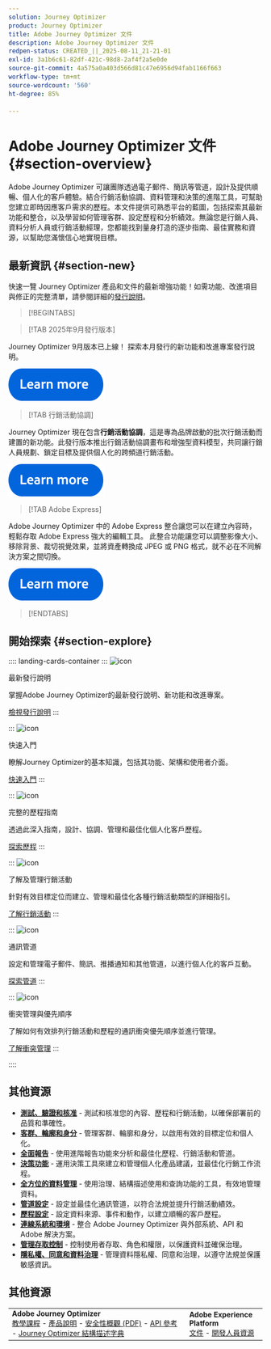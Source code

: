 ```yaml
---
solution: Journey Optimizer
product: Journey Optimizer
title: Adobe Journey Optimizer 文件
description: Adobe Journey Optimizer 文件
redpen-status: CREATED_||_2025-08-11_21-21-01
exl-id: 3a1b6c61-82df-421c-98d8-2af4f2a5e0de
source-git-commit: 4a575a0a403d566d81c47e6956d94fab1166f663
workflow-type: tm+mt
source-wordcount: '560'
ht-degree: 85%

---
```


# Adobe Journey Optimizer 文件{#section-overview}

Adobe Journey Optimizer 可讓團隊透過電子郵件、簡訊等管道，設計及提供順暢、個人化的客戶體驗。結合行銷活動協調、資料管理和決策的進階工具，可幫助您建立即時因應客戶需求的歷程。本文件提供可熟悉平台的藍圖，包括探索其最新功能和整合，以及學習如何管理客群、設定歷程和分析績效。無論您是行銷人員、資料分析人員或行銷活動經理，您都能找到量身打造的逐步指南、最佳實務和資源，以幫助您滿懷信心地實現目標。

## 最新資訊 {#section-new}

快速一覽 Journey Optimizer 產品和文件的最新增強功能！如需功能、改進項目與修正的完整清單，請參閱詳細的[發行說明](using/rn/release-notes.md)。

>[!BEGINTABS]

>[!TAB 2025年9月發行版本]

Journey Optimizer 9月版本已上線！ 探索本月發行的新功能和改進專案發行說明。

[![了解更多](using/assets/do-not-localize/learn-more-button.svg)](using/rn/release-notes.md)


>[!TAB 行銷活動協調]

Journey Optimizer 現在包含&#x200B;**行銷活動協調**，這是專為品牌啟動的批次行銷活動而建置的新功能。此發行版本推出行銷活動協調畫布和增強型資料模型，共同讓行銷人員規劃、鎖定目標及提供個人化的跨頻道行銷活動。

[![了解更多](using/assets/do-not-localize/learn-more-button.svg)](using/orchestrated/gs-orchestrated-campaigns.md)

>[!TAB Adobe Express]

Adobe Journey Optimizer 中的 Adobe Express 整合讓您可以在建立內容時，輕鬆存取 Adobe Express 強大的編輯工具。 此整合功能讓您可以調整影像大小、移除背景、裁切視覺效果，並將資產轉換成 JPEG 或 PNG 格式，就不必在不同解決方案之間切換。

[![了解更多](using/assets/do-not-localize/learn-more-button.svg)](using/integrations/express.md)


>[!ENDTABS]


## 開始探索 {#section-explore}

:::: landing-cards-container
:::
![icon](https://cdn.experienceleague.adobe.com/icons/list-check.svg?lang=zh-Hant)

最新發行說明

掌握Adobe Journey Optimizer的最新發行說明、新功能和改進專案。

[檢視發行說明](using/rn/release-notes.md)
:::

:::
![icon](https://cdn.experienceleague.adobe.com/icons/circle-play.svg?lang=zh-Hant)

快速入門

瞭解Journey Optimizer的基本知識，包括其功能、架構和使用者介面。

[快速入門](./rp_landing_pages/get-started-landing-page.md)
:::

:::
![icon](https://cdn.experienceleague.adobe.com/icons/code-branch.svg?lang=zh-Hant)

完整的歷程指南

透過此深入指南，設計、協調、管理和最佳化個人化客戶歷程。

[探索歷程](./rp_landing_pages/orchestrate-journeys-landing-page.md)
:::

:::
![icon](https://cdn.experienceleague.adobe.com/icons/bullhorn.svg?lang=zh-Hant)

了解及管理行銷活動

針對有效目標定位而建立、管理和最佳化各種行銷活動類型的詳細指引。

[了解行銷活動](./rp_landing_pages/campaigns-landing-page.md)
:::

:::
![icon](https://cdn.experienceleague.adobe.com/icons/envelope.svg?lang=zh-Hant)

通訊管道

設定和管理電子郵件、簡訊、推播通知和其他管道，以進行個人化的客戶互動。

[探索管道](./using/channels/gs-channels.md)
:::

:::
![icon](https://cdn.experienceleague.adobe.com/icons/scale-balanced.svg?lang=zh-Hant)

衝突管理與優先順序

了解如何有效排列行銷活動和歷程的通訊衝突優先順序並進行管理。

[了解衝突管理](./rp_landing_pages/conflict-prioritization-landing-page.md)
:::

::::


## 其他資源

- **[測試、驗證和核准](./rp_landing_pages/test-landing-page.md)** - 測試和核准您的內容、歷程和行銷活動，以確保部署前的品質和準確性。
- **[客群、輪廓和身分](./rp_landing_pages/audiences-profiles-identities-landing-page.md)** - 管理客群、輪廓和身分，以啟用有效的目標定位和個人化。
- **[全面報告](./rp_landing_pages/reporting-landing-page.md)** - 使用進階報告功能來分析和最佳化歷程、行銷活動和管道。
- **[決策功能](./rp_landing_pages/decisioning-landing-page.md)** - 運用決策工具來建立和管理個人化產品建議，並最佳化行銷工作流程。
- **[全方位的資料管理](./rp_landing_pages/data-management-landing-page.md)** - 使用治理、結構描述使用和查詢功能的工具，有效地管理資料。
- **[管道設定](./rp_landing_pages/configuration-landing-page.md)** - 設定並最佳化通訊管道，以符合法規並提升行銷活動績效。
- **[歷程設定](./rp_landing_pages/configure-journeys-landing-page.md)** - 設定資料來源、事件和動作，以建立順暢的客戶歷程。
- **[連線系統和環境](./rp_landing_pages/connect-systems-landing-page.md)** - 整合 Adobe Journey Optimizer 與外部系統、API 和 Adobe 解決方案。
- **[管理存取控制](./rp_landing_pages/access-control-landing-page.md)** - 控制使用者存取、角色和權限，以保護資料並確保治理。
- **[隱私權、同意和資料治理](./rp_landing_pages/privacy-landing-page.md)** - 管理資料隱私權、同意和治理，以遵守法規並保護敏感資訊。

## 其他資源

<table style="table-layout:fixed"><tr style="border: 0;">
<td><strong>Adobe Journey Optimizer</strong><br/>
<a href="https://experienceleague.adobe.com/docs/journey-optimizer-learn/tutorials/overview.html?lang=zh-Hant" target="_blank">教學課程</a> - <a href="https://helpx.adobe.com/tw/legal/product-descriptions/adobe-journey-optimizer.html" target="_blank">產品說明</a> - <a href="https://www.adobe.com/content/dam/cc/en/security/pdfs/AJO_SecurityOverview.pdf" target="_blank">安全性概觀 (PDF)</a> - <a href="https://developer.adobe.com/journey-optimizer-apis/" target="_blank">API 參考</a> - <a href="https://experienceleague.adobe.com/tools/ajo-schemas/schema-dictionary.html?lang=zh-Hant" target="_blank">Journey Optimizer 結構描述字典</a>

</td>
<td><strong>Adobe Experience Platform</strong><br/>
<a href="https://experienceleague.adobe.com/docs/experience-platform/landing/home.html?lang=zh-Hant" target="_blank">文件</a> - <a href="https://www.adobe.com/tw/experience-platform/documentation-and-developer-resources.html" target="_blank">開發人員資源</a>
</td>
</tr></table>

<!--table style="table-layout:auto"><tr style="border: 0;"><td><img src="using/assets/do-not-localize/newsletter.png"></td><td>
<b>Stay informed and elevate your Adobe Journey Optimizer experience!</b><br/>Sign up for our quarterly newsletter. Gain exclusive access to the latest product updates, captivating stories, real-world use cases, valuable tips, and more – all delivered directly to your inbox every quarter. <a href="https://www.adobe.com/subscription/Adobe_Journey_Optimizer_NL.html">Sign up today!</a></td></tr></table-->
